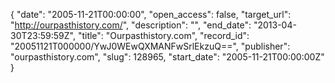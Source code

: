 {
  "date": "2005-11-21T00:00:00", 
  "open_access": false, 
  "target_url": "http://ourpasthistory.com/", 
  "description": "", 
  "end_date": "2013-04-30T23:59:59Z", 
  "title": "Ourpasthistory.com", 
  "record_id": "20051121T000000/YwJ0WEwQXMANFwSrlEkzuQ==", 
  "publisher": "ourpasthistory.com", 
  "slug": 128965, 
  "start_date": "2005-11-21T00:00:00Z"
}

